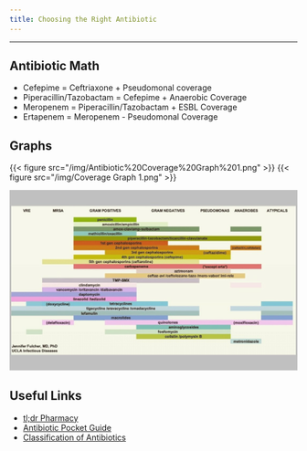 ```yaml
---
title: Choosing the Right Antibiotic
---
```

---
## Antibiotic Math
- Cefepime = Ceftriaxone + Pseudomonal coverage
- Piperacillin/Tazobactam = Cefepime + Anaerobic Coverage
- Meropenem = Piperacillin/Tazobactam + ESBL Coverage
- Ertapenem = Meropenem - Pseudomonal Coverage

## Graphs

{{< figure src="/img/Antibiotic%20Coverage%20Graph%201.png" >}}
{{< figure src="/img/Coverage Graph 1.png" >}}

![](/img/antibiotic%20coverage%20graph%202.jpg)

## Useful Links

- [tl;dr Pharmacy](/pdfs/tldr_antibiotics_cheatsheet.pdf)
- [Antibiotic Pocket Guide](/pdfs/Antibiotic%20Pocket%20Guide.pdf)
- [Classification of Antibiotics](/img/Classification%20of%20Antibiotics.png)